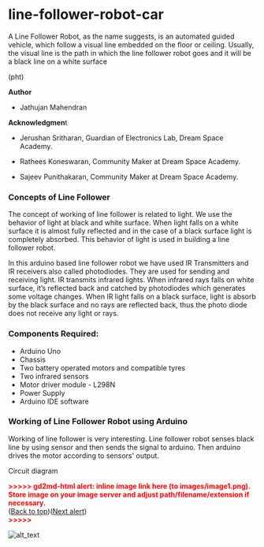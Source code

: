 # line-follower-robot-car

A Line Follower Robot, as the name suggests, is an automated guided vehicle, which follow a visual line embedded on the floor or ceiling. Usually, the visual line is the path in which the line follower robot goes and it will be a black line on a white surface

(pht)

**Author**

- Jathujan Mahendran 

**Acknowledgmen**t 

- Jerushan Sritharan, Guardian of Electronics Lab, Dream Space Academy.

- Rathees Koneswaran,  Community Maker at Dream Space Academy. 

- Sajeev Punithakaran, Community Maker at Dream Space Academy.


### Concepts of Line Follower

The concept of working of line follower is related to light. We use the behavior of light at black and white surface. When light falls on a white surface it is almost fully reflected and in the case of a black surface light is completely absorbed. This behavior of light is used in building a line follower robot.

In this arduino based line follower robot we have used IR Transmitters and IR receivers also called photodiodes. They are used for sending and receiving light. IR transmits infrared lights. When infrared rays falls on white surface, it’s reflected back and catched by photodiodes which generates some voltage changes. When IR light falls on a black surface, light is absorb by the black surface and no rays are reflected back, thus the photo diode does not receive any light or rays.


### Components Required:



* Arduino Uno
* Chassis
* Two battery operated motors and compatible tyres
* Two infrared sensors
* Motor driver module - L298N
* Power Supply
* Arduino IDE software


### Working of Line Follower Robot using Arduino

Working of line follower is very interesting. Line follower robot senses black line by using sensor and then sends the signal to arduino. Then arduino drives the motor according to sensors' output.

Circuit diagram 



<p id="gdcalert1" ><span style="color: red; font-weight: bold">>>>>>  gd2md-html alert: inline image link here (to images/image1.png). Store image on your image server and adjust path/filename/extension if necessary. </span><br>(<a href="#">Back to top</a>)(<a href="#gdcalert2">Next alert</a>)<br><span style="color: red; font-weight: bold">>>>>> </span></p>


![alt_text](images/image1.png "image_tooltip")

